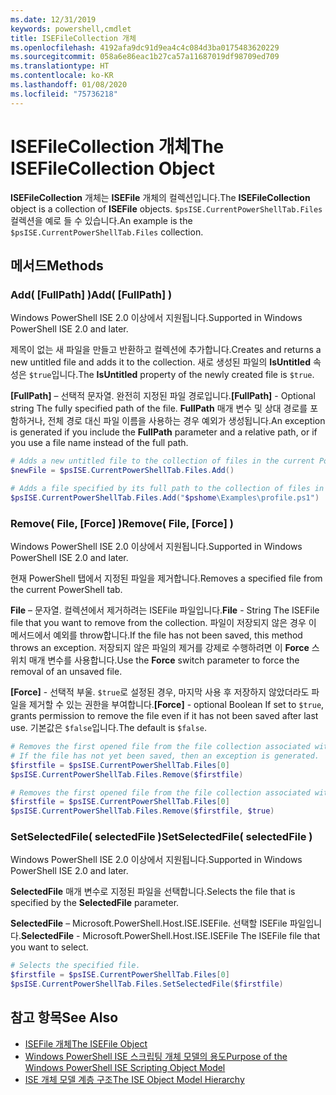 ```yaml
---
ms.date: 12/31/2019
keywords: powershell,cmdlet
title: ISEFileCollection 개체
ms.openlocfilehash: 4192afa9dc91d9ea4c4c084d3ba0175483620229
ms.sourcegitcommit: 058a6e86eac1b27ca57a11687019df98709ed709
ms.translationtype: HT
ms.contentlocale: ko-KR
ms.lasthandoff: 01/08/2020
ms.locfileid: "75736218"
---
```

# <a name="the-isefilecollection-object"></a><span data-ttu-id="e2b94-103">ISEFileCollection 개체</span><span class="sxs-lookup"><span data-stu-id="e2b94-103">The ISEFileCollection Object</span></span>

<span data-ttu-id="e2b94-104">**ISEFileCollection** 개체는 **ISEFile** 개체의 컬렉션입니다.</span><span class="sxs-lookup"><span data-stu-id="e2b94-104">The **ISEFileCollection** object is a collection of **ISEFile** objects.</span></span> <span data-ttu-id="e2b94-105">`$psISE.CurrentPowerShellTab.Files` 컬렉션을 예로 들 수 있습니다.</span><span class="sxs-lookup"><span data-stu-id="e2b94-105">An example is the `$psISE.CurrentPowerShellTab.Files` collection.</span></span>

## <a name="methods"></a><span data-ttu-id="e2b94-106">메서드</span><span class="sxs-lookup"><span data-stu-id="e2b94-106">Methods</span></span>

### <a name="add-fullpath-"></a><span data-ttu-id="e2b94-107">Add\( \[FullPath\] \)</span><span class="sxs-lookup"><span data-stu-id="e2b94-107">Add\( \[FullPath\] \)</span></span>

<span data-ttu-id="e2b94-108">Windows PowerShell ISE 2.0 이상에서 지원됩니다.</span><span class="sxs-lookup"><span data-stu-id="e2b94-108">Supported in Windows PowerShell ISE 2.0 and later.</span></span>

<span data-ttu-id="e2b94-109">제목이 없는 새 파일을 만들고 반환하고 컬렉션에 추가합니다.</span><span class="sxs-lookup"><span data-stu-id="e2b94-109">Creates and returns a new untitled file and adds it to the collection.</span></span> <span data-ttu-id="e2b94-110">새로 생성된 파일의 **IsUntitled** 속성은 `$true`입니다.</span><span class="sxs-lookup"><span data-stu-id="e2b94-110">The **IsUntitled** property of the newly created file is `$true`.</span></span>

<span data-ttu-id="e2b94-111">**\[FullPath\]** – 선택적 문자열. 완전히 지정된 파일 경로입니다.</span><span class="sxs-lookup"><span data-stu-id="e2b94-111">**\[FullPath\]** - Optional string The fully specified path of the file.</span></span> <span data-ttu-id="e2b94-112">**FullPath** 매개 변수 및 상대 경로를 포함하거나, 전체 경로 대신 파일 이름을 사용하는 경우 예외가 생성됩니다.</span><span class="sxs-lookup"><span data-stu-id="e2b94-112">An exception is generated if you include the **FullPath** parameter and a relative path, or if you use a file name instead of the full path.</span></span>

```powershell
# Adds a new untitled file to the collection of files in the current PowerShell tab.
$newFile = $psISE.CurrentPowerShellTab.Files.Add()

# Adds a file specified by its full path to the collection of files in the current PowerShell tab.
$psISE.CurrentPowerShellTab.Files.Add("$pshome\Examples\profile.ps1")
```

### <a name="remove-file-force-"></a><span data-ttu-id="e2b94-113">Remove\( File, \[Force\] \)</span><span class="sxs-lookup"><span data-stu-id="e2b94-113">Remove\( File, \[Force\] \)</span></span>

<span data-ttu-id="e2b94-114">Windows PowerShell ISE 2.0 이상에서 지원됩니다.</span><span class="sxs-lookup"><span data-stu-id="e2b94-114">Supported in Windows PowerShell ISE 2.0 and later.</span></span>

<span data-ttu-id="e2b94-115">현재 PowerShell 탭에서 지정된 파일을 제거합니다.</span><span class="sxs-lookup"><span data-stu-id="e2b94-115">Removes a specified file from the current PowerShell tab.</span></span>

<span data-ttu-id="e2b94-116">**File** – 문자열. 컬렉션에서 제거하려는 ISEFile 파일입니다.</span><span class="sxs-lookup"><span data-stu-id="e2b94-116">**File** - String The ISEFile file that you want to remove from the collection.</span></span> <span data-ttu-id="e2b94-117">파일이 저장되지 않은 경우 이 메서드에서 예외를 throw합니다.</span><span class="sxs-lookup"><span data-stu-id="e2b94-117">If the file has not been saved, this method throws an exception.</span></span> <span data-ttu-id="e2b94-118">저장되지 않은 파일의 제거를 강제로 수행하려면 이 **Force** 스위치 매개 변수를 사용합니다.</span><span class="sxs-lookup"><span data-stu-id="e2b94-118">Use the **Force** switch parameter to force the removal of an unsaved file.</span></span>

<span data-ttu-id="e2b94-119">**\[Force\]** - 선택적 부울. `$true`로 설정된 경우, 마지막 사용 후 저장하지 않았더라도 파일을 제거할 수 있는 권한을 부여합니다.</span><span class="sxs-lookup"><span data-stu-id="e2b94-119">**\[Force\]** - optional Boolean If set to `$true`, grants permission to remove the file even if it has not been saved after last use.</span></span> <span data-ttu-id="e2b94-120">기본값은 `$false`입니다.</span><span class="sxs-lookup"><span data-stu-id="e2b94-120">The default is `$false`.</span></span>

```powershell
# Removes the first opened file from the file collection associated with the current PowerShell tab.
# If the file has not yet been saved, then an exception is generated.
$firstfile = $psISE.CurrentPowerShellTab.Files[0]
$psISE.CurrentPowerShellTab.Files.Remove($firstfile)

# Removes the first opened file from the file collection associated with the current PowerShell tab, even if it has not been saved.
$firstfile = $psISE.CurrentPowerShellTab.Files[0]
$psISE.CurrentPowerShellTab.Files.Remove($firstfile, $true)
```

### <a name="setselectedfile-selectedfile-"></a><span data-ttu-id="e2b94-121">SetSelectedFile\( selectedFile \)</span><span class="sxs-lookup"><span data-stu-id="e2b94-121">SetSelectedFile\( selectedFile \)</span></span>

<span data-ttu-id="e2b94-122">Windows PowerShell ISE 2.0 이상에서 지원됩니다.</span><span class="sxs-lookup"><span data-stu-id="e2b94-122">Supported in Windows PowerShell ISE 2.0 and later.</span></span>

<span data-ttu-id="e2b94-123">**SelectedFile** 매개 변수로 지정된 파일을 선택합니다.</span><span class="sxs-lookup"><span data-stu-id="e2b94-123">Selects the file that is specified by the **SelectedFile** parameter.</span></span>

<span data-ttu-id="e2b94-124">**SelectedFile** – Microsoft.PowerShell.Host.ISE.ISEFile. 선택할 ISEFile 파일입니다.</span><span class="sxs-lookup"><span data-stu-id="e2b94-124">**SelectedFile** - Microsoft.PowerShell.Host.ISE.ISEFile The ISEFile file that you want to select.</span></span>

```powershell
# Selects the specified file.
$firstfile = $psISE.CurrentPowerShellTab.Files[0]
$psISE.CurrentPowerShellTab.Files.SetSelectedFile($firstfile)
```

## <a name="see-also"></a><span data-ttu-id="e2b94-125">참고 항목</span><span class="sxs-lookup"><span data-stu-id="e2b94-125">See Also</span></span>

- [<span data-ttu-id="e2b94-126">ISEFile 개체</span><span class="sxs-lookup"><span data-stu-id="e2b94-126">The ISEFile Object</span></span>](The-ISEFile-Object.md)
- [<span data-ttu-id="e2b94-127">Windows PowerShell ISE 스크립팅 개체 모델의 용도</span><span class="sxs-lookup"><span data-stu-id="e2b94-127">Purpose of the Windows PowerShell ISE Scripting Object Model</span></span>](Purpose-of-the-Windows-PowerShell-ISE-Scripting-Object-Model.md)
- [<span data-ttu-id="e2b94-128">ISE 개체 모델 계층 구조</span><span class="sxs-lookup"><span data-stu-id="e2b94-128">The ISE Object Model Hierarchy</span></span>](The-ISE-Object-Model-Hierarchy.md)
